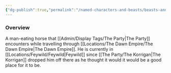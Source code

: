 ```yaml
---
{"dg-publish":true,"permalink":"/named-characters-and-beasts/beasts-and-animals/man-eating-horse/","tags":["NPC"],"noteIcon":"","created":"2024-03-24T20:51:18.000+00:00","updated":"2024-12-13T17:33:51.908+00:00"}
---
```



### Overview
A man-eating horse that [[Admin/Display Tags/The Party\|The Party]] encounters while travelling through [[Locations/The Dawn Empire/The Dawn Empire\|The Dawn Empire]]. He is currently in [[Locations/Feywild/Feywild\|Feywild]] since [[The Party/The Korrigan\|The Korrigan]] dropped him off there as he thought it would it would be a good place for it to be.